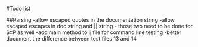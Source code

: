 #Todo list


##Parsing
-allow escaped quotes in the documentation string
-allow escaped escapes in doc string and || string
    - those two need to be done for S::P as well
-add main method to jj file for command line testing
-better document the difference between test files 13 and 14